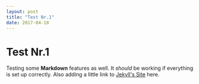 ```yaml
---  
layout: post  
title: "Test Nr.1"  
date: 2017-04-18  
---  
```


# Test Nr.1  
Testing some **Markdown** features as well. It *should* be working if everything is set up correctly. Also adding a little link to [Jekyll's Site](http://jekyllrb.com) here.
